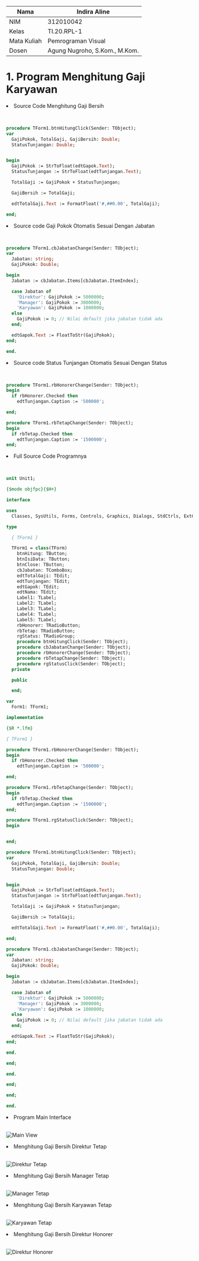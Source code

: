 | Nama       | Indira Aline                   |
| ---------- | ------------------------------ |
| NIM        | 312010042                      |
| Kelas      | TI.20.RPL-1                    |
| Mata Kuliah| Pemrograman Visual             |
| Dosen      | Agung Nugroho, S.Kom., M.Kom.  |


# 1. Program Menghitung Gaji Karyawan

<li>Source Code Menghitung Gaji Bersih</li></br>

```pascal

procedure TForm1.btnHitungClick(Sender: TObject);
var
  GajiPokok, TotalGaji, GajiBersih: Double;
  StatusTunjangan: Double;


begin
  GajiPokok := StrToFloat(edtGapok.Text);
  StatusTunjangan := StrToFloat(edtTunjangan.Text);

  TotalGaji := GajiPokok + StatusTunjangan;

  GajiBersih := TotalGaji;

  edtTotalGaji.Text := FormatFloat('#,##0.00', TotalGaji);

end;              

```

<li>Source code Gaji Pokok Otomatis Sesuai Dengan Jabatan</li></br>

```pascal

procedure TForm1.cbJabatanChange(Sender: TObject);
var
  Jabatan: string;
  GajiPokok: Double;

begin
  Jabatan := cbJabatan.Items[cbJabatan.ItemIndex];

  case Jabatan of
    'Direktur': GajiPokok := 5000000;
    'Manager': GajiPokok := 3000000;
    'Karyawan': GajiPokok := 1000000;
  else
    GajiPokok := 0; // Nilai default jika jabatan tidak ada
  end;

  edtGapok.Text := FloatToStr(GajiPokok);
end;

end.     


```

<li>Source code Status Tunjangan Otomatis Sesuai Dengan Status</li></br>

```pascal

procedure TForm1.rbHonorerChange(Sender: TObject);
begin
  if rbHonorer.Checked then
    edtTunjangan.Caption := '500000';

end;

procedure TForm1.rbTetapChange(Sender: TObject);
begin
  if rbTetap.Checked then
    edtTunjangan.Caption := '1500000';
end; 


```

<li>Full Source Code Programnya</li></br>

```pascal

unit Unit1;

{$mode objfpc}{$H+}

interface

uses
  Classes, SysUtils, Forms, Controls, Graphics, Dialogs, StdCtrls, ExtCtrls;

type

  { TForm1 }

  TForm1 = class(TForm)
    btnHitung: TButton;
    btnIsiData: TButton;
    btnClose: TButton;
    cbJabatan: TComboBox;
    edtTotalGaji: TEdit;
    edtTunjangan: TEdit;
    edtGapok: TEdit;
    edtNama: TEdit;
    Label1: TLabel;
    Label2: TLabel;
    Label3: TLabel;
    Label4: TLabel;
    Label5: TLabel;
    rbHonorer: TRadioButton;
    rbTetap: TRadioButton;
    rgStatus: TRadioGroup;
    procedure btnHitungClick(Sender: TObject);
    procedure cbJabatanChange(Sender: TObject);
    procedure rbHonorerChange(Sender: TObject);
    procedure rbTetapChange(Sender: TObject);
    procedure rgStatusClick(Sender: TObject);
  private

  public

  end;

var
  Form1: TForm1;

implementation

{$R *.lfm}

{ TForm1 }

procedure TForm1.rbHonorerChange(Sender: TObject);
begin
  if rbHonorer.Checked then
    edtTunjangan.Caption := '500000';

end;

procedure TForm1.rbTetapChange(Sender: TObject);
begin
  if rbTetap.Checked then
    edtTunjangan.Caption := '1500000';
end;

procedure TForm1.rgStatusClick(Sender: TObject);
begin


end;

procedure TForm1.btnHitungClick(Sender: TObject);
var
  GajiPokok, TotalGaji, GajiBersih: Double;
  StatusTunjangan: Double;


begin
  GajiPokok := StrToFloat(edtGapok.Text);
  StatusTunjangan := StrToFloat(edtTunjangan.Text);

  TotalGaji := GajiPokok + StatusTunjangan;

  GajiBersih := TotalGaji;

  edtTotalGaji.Text := FormatFloat('#,##0.00', TotalGaji);

end;

procedure TForm1.cbJabatanChange(Sender: TObject);
var
  Jabatan: string;
  GajiPokok: Double;

begin
  Jabatan := cbJabatan.Items[cbJabatan.ItemIndex];

  case Jabatan of
    'Direktur': GajiPokok := 5000000;
    'Manager': GajiPokok := 3000000;
    'Karyawan': GajiPokok := 1000000;
  else
    GajiPokok := 0; // Nilai default jika jabatan tidak ada
  end;

  edtGapok.Text := FloatToStr(GajiPokok);
end;

end.

end;

end.

end;

end;

end.


```

<li>Program Main Interface</li></br>

![Main View](Pictures/Main_View.png)</p>

<li>Menghitung Gaji Bersih Direktur Tetap</li></br>

![Direktur Tetap](Pictures/Direktur_Tetap.png)</p>

<li>Menghitung Gaji Bersih Manager Tetap</li></br>

![Manager Tetap](Pictures/Manager_Tetap.png)</p>

<li>Menghitung Gaji Bersih Karyawan Tetap</li></br>

![Karyawan Tetap](Pictures/Karyawan_Tetap.png)</p>

<li>Menghitung Gaji Bersih Direktur Honorer</li></br>

![Direktur Honorer](Pictures/Direktur_Honorer.png)